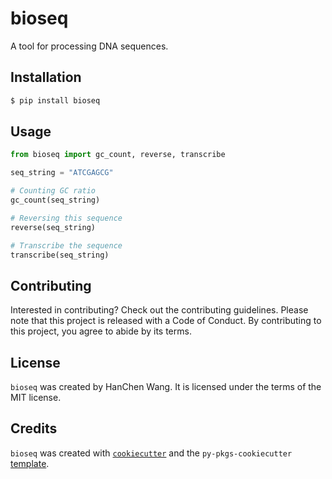 # bioseq

A tool for processing DNA sequences.

## Installation

```bash
$ pip install bioseq
```

## Usage

```python
from bioseq import gc_count, reverse, transcribe

seq_string = "ATCGAGCG"

# Counting GC ratio
gc_count(seq_string)

# Reversing this sequence
reverse(seq_string)

# Transcribe the sequence
transcribe(seq_string)
```

## Contributing

Interested in contributing? Check out the contributing guidelines. Please note that this project is released with a Code of Conduct. By contributing to this project, you agree to abide by its terms.

## License

`bioseq` was created by HanChen Wang. It is licensed under the terms of the MIT license.

## Credits

`bioseq` was created with [`cookiecutter`](https://cookiecutter.readthedocs.io/en/latest/) and the `py-pkgs-cookiecutter` [template](https://github.com/py-pkgs/py-pkgs-cookiecutter).
